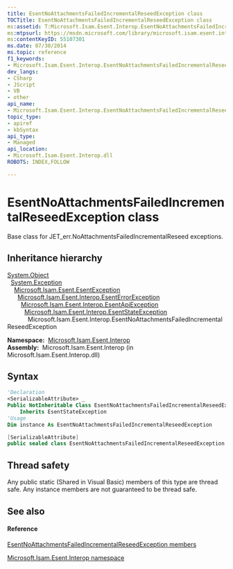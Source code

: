 ```yaml
---
title: EsentNoAttachmentsFailedIncrementalReseedException class
TOCTitle: EsentNoAttachmentsFailedIncrementalReseedException class
ms:assetid: T:Microsoft.Isam.Esent.Interop.EsentNoAttachmentsFailedIncrementalReseedException
ms:mtpsurl: https://msdn.microsoft.com/library/microsoft.isam.esent.interop.esentnoattachmentsfailedincrementalreseedexception(v=EXCHG.10)
ms:contentKeyID: 55107301
ms.date: 07/30/2014
ms.topic: reference
f1_keywords:
- Microsoft.Isam.Esent.Interop.EsentNoAttachmentsFailedIncrementalReseedException
dev_langs:
- CSharp
- JScript
- VB
- other
api_name: 
- Microsoft.Isam.Esent.Interop.EsentNoAttachmentsFailedIncrementalReseedException
topic_type: 
- apiref
- kbSyntax
api_type: 
- Managed
api_location: 
- Microsoft.Isam.Esent.Interop.dll
ROBOTS: INDEX,FOLLOW

---
```


# EsentNoAttachmentsFailedIncrementalReseedException class

Base class for JET_err.NoAttachmentsFailedIncrementalReseed exceptions.

## Inheritance hierarchy

[System.Object](/dotnet/api/system.object)  
  [System.Exception](/dotnet/api/system.exception)  
    [Microsoft.Isam.Esent.EsentException](dn292088\(v=exchg.10\).md)  
      [Microsoft.Isam.Esent.Interop.EsentErrorException](dn274314\(v=exchg.10\).md)  
        [Microsoft.Isam.Esent.Interop.EsentApiException](dn334231\(v=exchg.10\).md)  
          [Microsoft.Isam.Esent.Interop.EsentStateException](dn334920\(v=exchg.10\).md)  
            Microsoft.Isam.Esent.Interop.EsentNoAttachmentsFailedIncrementalReseedException  

**Namespace:**  [Microsoft.Isam.Esent.Interop](hh596136\(v=exchg.10\).md)  
**Assembly:**  Microsoft.Isam.Esent.Interop (in Microsoft.Isam.Esent.Interop.dll)

## Syntax

``` vb
'Declaration
<SerializableAttribute> _
Public NotInheritable Class EsentNoAttachmentsFailedIncrementalReseedException _
    Inherits EsentStateException
'Usage
Dim instance As EsentNoAttachmentsFailedIncrementalReseedException
```

``` csharp
[SerializableAttribute]
public sealed class EsentNoAttachmentsFailedIncrementalReseedException : EsentStateException
```

## Thread safety

Any public static (Shared in Visual Basic) members of this type are thread safe. Any instance members are not guaranteed to be thread safe.

## See also

#### Reference

[EsentNoAttachmentsFailedIncrementalReseedException members](dn334720\(v=exchg.10\).md)

[Microsoft.Isam.Esent.Interop namespace](hh596136\(v=exchg.10\).md)